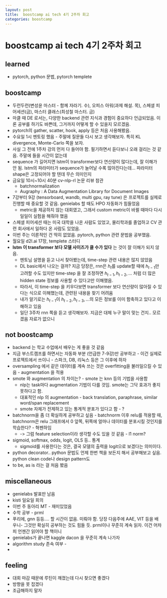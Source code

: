 ```yaml
---
layout: post
title:  boostcamp ai tech 4기 2주차 회고
categories: boostcamp
---
```


# boostcamp ai tech 4기 2주차 회고
## learned
- pytorch, python 문법, pytorch templete

## boostcamp
- 두런두런(변성윤 마스터 - 함께 자라기. 수), 오피스 아워(과제 해설. 목), 스페셜 피어세션(금), 마스터 클래스(최성철 마스터. 금)
- 마클 때 DE 로서는, 다양한 backend 관련 지식과 경험이 중요하다 언급되었음. 이론 공부를 하기도 바쁜데, 그거까지 어떻게 할 수 있을지 모르겠음.
- pytorch의 gather, scatter, hook, apply 등은 처음 사용해봤음.
- 수요일 1시 멘토링 했음 - 주말에 질문들 다시 보고 생각해보자. 특히 KL divergence, Monte-Carlo 쪽을 보자. 
- 사실 그 전에 1주차 강의 먼저 다 들어야 함. 필기하면서 듣다보니 오래 걸리는 것 같음. 주말에 들을 시간이 없는데
- sequence 가 길어지면 lstm이 transformer보다 연산량이 많다는데, 잘 이해가 안 됨. lstm의 파라미터가 sequence가 늘어날 수록 많아진다는데... 파라미터 shape은 고정되어야 할 텐데 무슨 의미인지
- 금요일 10시~10시 40분 cv-nlp-rl 논문 리뷰 참관
  - batchnormalization
  - Augraphy : A Data Augmentation Library for Document Images
- 7강부터 9강 (tensorboard, wandb, multi gpu, ray tune) 은 프로젝트를 실제로 진행할 때 중요할 것 같음. genielabs 할 때도 HPO 자동화가 힘들었음
  - metric을 제공하지 않는 대회였고, 그래서 custom metric이 바뀔 때마다 다시 일일이 실험을 해줘야 했음
- 스페셜 피어세션 때는 미국 대학을 나온 사람도 있었고, 물리학과를 졸업하고 CV 관련 회사에서 일하다 온 사람도 있었음.
- 이번 주는 이론적인 건 딱히 없었음. pytorch, python 관련 문법을 공부했음.
- 월요일 d2l.ai 17장, templete 스터디
- **lstm 이 transformer 보다 모델 사이즈가 클 수가 있다** 는 것이 잘 이해가 되지 않음.
  - 멘토님 설명을 듣고 나서 찾아봤는데, time-step 관련 내용은 많지 않았음
  - DL basic에서 나오는 걸까? 지금 당장은, rnn은 $h_t$를 update할 때에 $h_{t-1}$만 고려할 수도 있지만 time-step 을 잘 조정하면 $h_{t-1}, h_{t-2}, ...$ 처럼 더 많은 hidden state 정보를 사용할 수 있다고만 이해했음.
  - 따라서, 이 time-step 을 키우다보면 transformer 보다 연산량이 많아질 수 있다는 식으로 이해했는데, 관련된 내용을 찾기 어려움
  - 내가 알기로는 $h_{t-1}$이 $h_{t-2}, h_{t-3}, ...$의 모든 정보를 이미 함축하고 있다고 이해하고 있음
  - 일단 3주차 rnn 쪽을 듣고 생각해보자. 지금은 대체 누구 말이 맞는 건지.. 모르겠음 자료가 없으니

## not boostcamp
- backend 는 학교 수업에서 배우는 게 좋을 것 같음
- 지금 부스트캠프를 하면서는 자동화 부분 (언급한 7-9강)만 공부하고 - 이건 실제로 프로젝트에서 쓰이니 - 스파크, DB, 리눅스 등은 그 이후에 하자
- oversampling 에서 같은 데이터를 계속 쓰는 것은 overfitting을 불러일으킬 수 있음 - augmentation 을 적용
- smote 와 augmentation 의 차이는? - smote 는 knn 등의 기법을 사용함
  - nlp는 task마다 augmentation 기법이 다를 것임. smote는 그닥 효과가 좋지 못하다고 함. 
  - 대표적인 nlp 의 augmentation - back translation, paraphrase, similar word/span replacement
  - smote 자체가 전제하고 있는 통계적 분포가 있다고 함 - ?
- batchnorm을 좀 더 확실하게 공부하고 싶음 - batchnorm 이후 relu를 적용할 때, batchnorm은 relu 그래프에서 0 앞쪽, 뒤쪽에 얼마나 데이터를 분포시킬 것인지를 학습한다? - 혁펜하임
  - -> 그럼 feature selection이라 생각할 수도 있을 것 같음 - l1 norm?
- sigmoid, softmax, odds, logit, OLS 등.. 통계
  - sigmoid를 사용한다는 것은, 결국 모델의 출력을 logit으로 보겠다는 의미이다.
- python decorator.. python 문법도 언제 한번 책을 보든지 해서 공부해보고 싶음. python clean code나 design pattern도
- to be, as is 라는 걸 처음 봤음

## miscellaneous
- genielabs 발표만 남음
- kisti 일요일 회의
- 이번 주 동아리 MT - 재미있었음
- 수학 공부 - prml
- 푸리에, gnn 등등.... 할 시간이 없음. 미뤄야 함. 당장 다음주에 AAE, VIT 등을 배우니- 그것만 확실히 공부하는 것도 힘들 듯. prml이나 꾸준히 계속 읽자. 이건 어차피 언젠간 읽어야 할 책이니
- genielabs가 끝나면 kaggle dacon 을 꾸준히 계속 나가자
- algorithm study 존속 여부 - 
- 

## feeling
- 대회 마감 때문에 루틴이 깨졌는데 다시 찾으면 좋겠다
- 방향을 못 잡겠다
- 조급해하지 말자